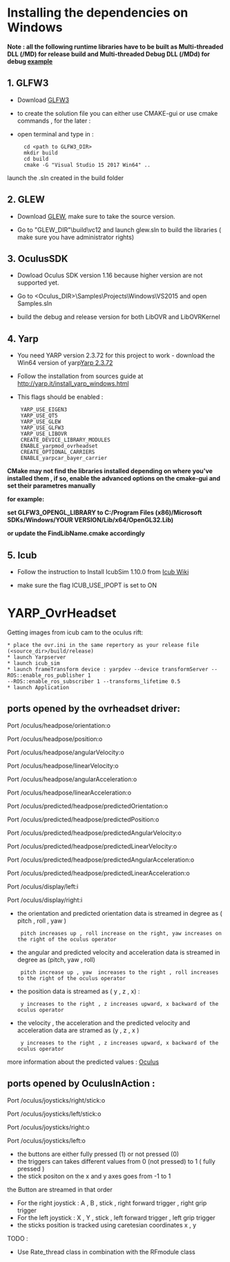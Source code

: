 # Installing the dependencies on Windows

**Note : all the following runtime libraries have to be built as Multi-threaded DLL (/MD) for release build and Multi-threaded
Debug DLL (/MDd) for debug [example](https://imgur.com/Rw1K7TT)**


 

## 1. GLFW3

 * Download [GLFW3](http://www.glfw.org)

 * to create the solution file you can either use CMAKE-gui  or use cmake commands , for the later :

 * open terminal and type in :
	
		 cd <path to GLFW3_DIR>  
		 mkdir build  
		 cd build  
		 cmake -G "Visual Studio 15 2017 Win64" ..  
  
launch the .sln created in the build folder


## 2. GLEW

* Download [GLEW](http://glew.sourceforge.net/), make sure to take the source version.
 
* Go to  "GLEW_DIR"\build\vc12 and launch glew.sln to build the libraries ( make sure you have administrator rights)

## 3. OculusSDK

* Dowload Oculus SDK version 1.16 because higher version are not supported yet.

* Go to <Oculus_DIR>\Samples\Projects\Windows\VS2015 and open Samples.sln 

* build the debug and release version for both LibOVR and LibOVRKernel 


## 4. Yarp

 * You need YARP version 2.3.72 for this project to work - download the Win64 version of yarp[Yarp 2.3.72](https://github.com/robotology/yarp/releases/download/v2.3.72/yarp_2.3.72_v14_x86_amd64_1.exe)
 
 * Follow the installation from sources guide at http://yarp.it/install_yarp_windows.html
 
 * This flags should be enabled :

		YARP_USE_EIGEN3
		YARP_USE_QT5
		YARP_USE_GLEW 
		YARP_USE_GLFW3
		YARP_USE_LIBOVR
		CREATE_DEVICE_LIBRARY_MODULES
		ENABLE_yarpmod_ovrheadset
		CREATE_OPTIONAL_CARRIERS	
		ENABLE_yarpcar_bayer_carrier

**CMake may not find the libraries installed depending on where you've installed them , if so, enable the advanced options on the 
cmake-gui and set their parametres manually**

**for example:** 

**set GLFW3_OPENGL_LIBRARY to C:/Program Files (x86)/Microsoft SDKs/Windows/YOUR VERSION/Lib/x64/OpenGL32.Lib)**

**or update the FindLibName.cmake accordingly**
 
## 5. Icub


 * Follow the instruction to Install IcubSim 1.10.0 from [Icub Wiki](http://wiki.icub.org/wiki/Windows:_installation_from_sources)

 * make sure the flag ICUB_USE_IPOPT is set to ON
 
# YARP_OvrHeadset

Getting images from icub cam to the oculus rift:

    * place the ovr.ini in the same repertory as your release file (<source_dir>/build/release) 
	* launch Yarpserver
	* launch icub_sim
	* launch frameTransform device : yarpdev --device transformServer --ROS::enable_ros_publisher 1 
	--ROS::enable_ros_subscriber 1 --transforms_lifetime 0.5
	* launch Application
	

## ports opened by the ovrheadset driver:

Port /oculus/headpose/orientation:o 

Port /oculus/headpose/position:o 

Port /oculus/headpose/angularVelocity:o 

Port /oculus/headpose/linearVelocity:o 

Port /oculus/headpose/angularAcceleration:o 

Port /oculus/headpose/linearAcceleration:o 

Port /oculus/predicted/headpose/predictedOrientation:o 

Port /oculus/predicted/headpose/predictedPosition:o

Port /oculus/predicted/headpose/predictedAngularVelocity:o 

Port /oculus/predicted/headpose/predictedLinearVelocity:o 

Port /oculus/predicted/headpose/predictedAngularAcceleration:o 

Port /oculus/predicted/headpose/predictedLinearAcceleration:o

Port /oculus/display/left:i

Port /oculus/display/right:i 

 * the orientation and predicted orientation data is streamed in degree as ( pitch , roll , yaw )

		pitch increases up , roll increase on the right, yaw increases on the right of the oculus operator 

 * the angular and predicted velocity and acceleration data is streamed in degree as (pitch, yaw , roll)

		pitch increase up , yaw  increases to the right , roll increases to the right of the oculus operator 

 * the position data is streamed as ( y , z , x) :

		y increases to the right , z increases upward, x backward of the oculus operator 
 
 * the velocity , the acceleration and the predicted velocity and acceleration data are stramed as (y , z , x )

		y increases to the right , z increases upward, x backward of the oculus operator 
 
more information about the predicted values : [Oculus](https://developer.oculus.com/blog/the-latent-power-of-prediction/)

## ports opened by OculusInAction :

Port /oculus/joysticks/right/stick:o

Port /oculus/joysticks/left/stick:o

Port /oculus/joysticks/right:o

Port /oculus/joysticks/left:o

 * the buttons are either fully pressed (1) or not pressed (0) 
 * the triggers can takes different values from 0 (not pressed) to 1 ( fully pressed )
 * the stick positon on the x and y axes goes from -1 to 1 
 
the Button are streamed in that order
 
 * For the right joystick : A , B , stick , right forward trigger , right grip trigger
 * For the left joystick : X , Y , stick , left forward trigger ,  left grip trigger
 * the sticks position is tracked using caretesian coordinates x , y


TODO :

* Use Rate_thread class in combination with the RFmodule class